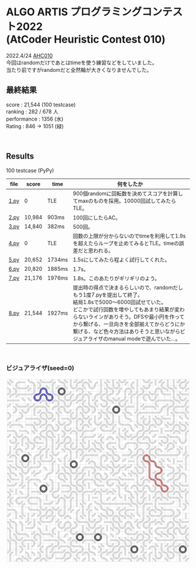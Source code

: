# ALGO ARTIS プログラミングコンテスト2022<br>(AtCoder Heuristic Contest 010)

2022.4/24
[AHC010](https://atcoder.jp/contests/ahc010/tasks/ahc010_a)  
今回はrandomだけであとはtimeを使う練習などをしていました。  
当たり前ですがrandomだと全然輪が大きくなりませんでした。

## 最終結果
score : 21,544 (100 testcase)  
ranking : 282 / 678 人  
performance : 1356 (水)  
Rating : 846 -> 1051 (緑)

<br>

## Results
100 testcase (PyPy)

| file | score | time | 何をしたか |
| ---- | ---- | ---- | ---- |
| [1.py](1.py) | 0 | TLE | 900個randomに回転数を決めてスコアを計算してmaxのものを採用。10000回試してみたらTLE。 |
| [2.py](2.py) | 10,984 | 903ms | 100回にしたらAC。 |
| [3.py](3.py) | 14,840 | 382ms | 500回。 |
| [4.py](4.py) | 0 | TLE | 回数の上限が分からないのでtimeを利用して1.9sを超えたらループを止めてみるとTLE。timeの誤差だと思われる。 |
| [5.py](5.py) | 20,652 | 1734ms | 1.5sにしてみたら程よく試行してくれた。 |
| [6.py](6.py) | 20,820 | 1885ms | 1.7s。 |
| [7.py](7.py) | 21,176 | 1976ms | 1.8s。このあたりがギリギリのよう。 |
| [8.py](8.py) | 21,544 | 1927ms | 提出時の得点で決まるらしいので、randomだしもう1度7.pyを提出して終了。<br>結局1.8sで5000～6000回試せていた。<br>どこかで試行回数を増やしてもあまり結果が変わらないラインがありそう。DFSや最小円を作ってから繋げる、一旦向きを全部揃えてからどうにか繋げる、など色々方法はありそうと思いながらビジュアライザのmanual modeで遊んでいた…。 |


<br>

### ビジュアライザ(seed=0)
![demo](vis.png)